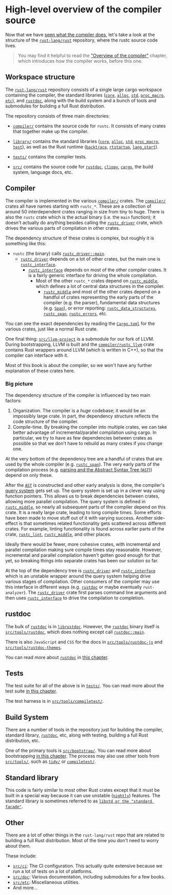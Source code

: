 # High-level overview of the compiler source

<!-- toc -->

Now that we have [seen what the compiler does][orgch],
let's take a look at the structure of the [`rust-lang/rust`] repository,
where the rustc source code lives.

[`rust-lang/rust`]: https://github.com/rust-lang/rust

> You may find it helpful to read the ["Overview of the compiler"][orgch]
> chapter, which introduces how the compiler works, before this one.

[orgch]: ./overview.md

## Workspace structure

The [`rust-lang/rust`] repository consists of a single large cargo workspace
containing the compiler, the standard libraries ([`core`], [`alloc`], [`std`],
[`proc_macro`], [`etc`]), and [`rustdoc`], along with the build system and a
bunch of tools and submodules for building a full Rust distribution.

The repository consists of three main directories:

- [`compiler/`] contains the source code for `rustc`. It consists of many crates
  that together make up the compiler.
  
- [`library/`] contains the standard libraries ([`core`], [`alloc`], [`std`],
  [`proc_macro`], [`test`]), as well as the Rust runtime ([`backtrace`], [`rtstartup`],
  [`lang_start`]).
  
- [`tests/`] contains the compiler tests.
  
- [`src/`] contains the source code for [`rustdoc`], [`clippy`], [`cargo`], the build system,
  language docs, etc.

[`alloc`]: https://github.com/rust-lang/rust/tree/master/library/alloc
[`backtrace`]: https://github.com/rust-lang/backtrace-rs/
[`cargo`]: https://github.com/rust-lang/cargo
[`clippy`]: https://github.com/rust-lang/rust/tree/master/src/tools/clippy
[`compiler/`]: https://github.com/rust-lang/rust/tree/master/compiler
[`core`]: https://github.com/rust-lang/rust/tree/master/library/core
[`etc`]: https://github.com/rust-lang/rust/tree/master/src/etc
[`lang_start`]: https://github.com/rust-lang/rust/blob/master/library/std/src/rt.rs
[`library/`]: https://github.com/rust-lang/rust/tree/master/library
[`proc_macro`]: https://github.com/rust-lang/rust/tree/master/library/proc_macro
[`rtstartup`]: https://github.com/rust-lang/rust/tree/master/library/rtstartup
[`rust-lang/rust`]: https://github.com/rust-lang/rust
[`rustdoc`]: https://github.com/rust-lang/rust/tree/master/src/tools/rustdoc
[`src/`]: https://github.com/rust-lang/rust/tree/master/src
[`std`]: https://github.com/rust-lang/rust/tree/master/library/std
[`test`]: https://github.com/rust-lang/rust/tree/master/library/test
[`tests/`]: https://github.com/rust-lang/rust/tree/master/tests

## Compiler

The compiler is implemented in the various [`compiler/`] crates.
The [`compiler/`] crates all have names starting with `rustc_*`. These are a
collection of around 50 interdependent crates ranging in size from tiny to
huge. There is also the `rustc` crate which is the actual binary (i.e. the
`main` function); it doesn't actually do anything besides calling the
[`rustc_driver`] crate, which drives the various parts of compilation in other
crates.

The dependency structure of these crates is complex, but roughly it is
something like this:

- `rustc` (the binary) calls [`rustc_driver::main`][main].
    - [`rustc_driver`] depends on a lot of other crates, but the main one is
      [`rustc_interface`].
        - [`rustc_interface`] depends on most of the other compiler crates. It
          is a fairly generic interface for driving the whole compilation.
            - Most of the other `rustc_*` crates depend on [`rustc_middle`],
              which defines a lot of central data structures in the compiler.
                - [`rustc_middle`] and most of the other crates depend on a
                  handful of crates representing the early parts of the
                  compiler (e.g. the parser), fundamental data structures (e.g.
                  [`Span`]), or error reporting: [`rustc_data_structures`],
                  [`rustc_span`], [`rustc_errors`], etc.

[`rustc_data_structures`]: https://doc.rust-lang.org/nightly/nightly-rustc/rustc_data_structures/index.html
[`rustc_driver`]: https://doc.rust-lang.org/nightly/nightly-rustc/rustc_driver/index.html
[`rustc_errors`]: https://doc.rust-lang.org/nightly/nightly-rustc/rustc_errors/index.html
[`rustc_interface`]: https://doc.rust-lang.org/nightly/nightly-rustc/rustc_interface/index.html
[`rustc_middle`]: https://doc.rust-lang.org/nightly/nightly-rustc/rustc_middle/index.html
[`rustc_span`]: https://doc.rust-lang.org/nightly/nightly-rustc/rustc_span/index.html
[`Span`]: https://doc.rust-lang.org/nightly/nightly-rustc/rustc_span/struct.Span.html
[main]: https://doc.rust-lang.org/nightly/nightly-rustc/rustc_driver/fn.main.html

You can see the exact dependencies by reading the [`Cargo.toml`] for the various
crates, just like a normal Rust crate.

One final thing: [`src/llvm-project`] is a submodule for our fork of LLVM.
During bootstrapping, LLVM is built and the [`compiler/rustc_llvm`] crate
contains Rust wrappers around LLVM (which is written in C++), so that the
compiler can interface with it.

Most of this book is about the compiler, so we won't have any further
explanation of these crates here.

[`compiler/rustc_llvm`]: https://github.com/rust-lang/rust/tree/master/compiler/rustc_llvm
[`src/llvm-project`]: https://github.com/rust-lang/rust/tree/master/src/
[`Cargo.toml`]: https://github.com/rust-lang/rust/blob/master/Cargo.toml

### Big picture

The dependency structure of the compiler is influenced by two main factors:

1. Organization. The compiler is a _huge_ codebase; it would be an impossibly
   large crate. In part, the dependency structure reflects the code structure
   of the compiler.
2. Compile-time. By breaking the compiler into multiple crates, we can take
   better advantage of incremental/parallel compilation using cargo. In
   particular, we try to have as few dependencies between crates as possible so
   that we don't have to rebuild as many crates if you change one.

At the very bottom of the dependency tree are a handful of crates that are used
by the whole compiler (e.g. [`rustc_span`]). The very early parts of the
compilation process (e.g. [parsing and the Abstract Syntax Tree (`AST`)][parser]) 
depend on only these.

After the [`AST`][parser] is constructed and other early analysis is done, the
compiler's [query system][query] gets set up. The query system is set up in a
clever way using function pointers. This allows us to break dependencies
between crates, allowing more parallel compilation. The query system is defined
in [`rustc_middle`], so nearly all subsequent parts of the compiler depend on
this crate. It is a really large crate, leading to long compile times. Some
efforts have been made to move stuff out of it with varying success. Another
side-effect is that sometimes related functionality gets scattered across
different crates. For example, linting functionality is found across earlier
parts of the crate, [`rustc_lint`], [`rustc_middle`], and other places.

Ideally there would be fewer, more cohesive crates, with incremental and
parallel compilation making sure compile times stay reasonable. However,
incremental and parallel compilation haven't gotten good enough for that yet,
so breaking things into separate crates has been our solution so far.

At the top of the dependency tree is [`rustc_driver`] and [`rustc_interface`]
which is an unstable wrapper around the query system helping drive various
stages of compilation. Other consumers of the compiler may use this interface
in different ways (e.g. [`rustdoc`] or maybe eventually `rust-analyzer`). The
[`rustc_driver`] crate first parses command line arguments and then uses
[`rustc_interface`] to drive the compilation to completion.

[parser]: https://doc.rust-lang.org/nightly/nightly-rustc/rustc_parse/index.html
[`rustc_lint`]: https://doc.rust-lang.org/nightly/nightly-rustc/rustc_lint/index.html
[query]: ./query.md

## rustdoc

The bulk of [`rustdoc`] is in [`librustdoc`]. However, the [`rustdoc`] binary
itself is [`src/tools/rustdoc`], which does nothing except call [`rustdoc::main`].

There is also `JavaScript` and `CSS` for the docs in [`src/tools/rustdoc-js`]
and [`src/tools/rustdoc-themes`].

You can read more about [`rustdoc`] in [this chapter][rustdoc-chapter].

[`librustdoc`]: https://doc.rust-lang.org/nightly/nightly-rustc/rustdoc/index.html
[`rustdoc::main`]: https://doc.rust-lang.org/nightly/nightly-rustc/rustdoc/fn.main.html
[`src/tools/rustdoc-js`]: https://github.com/rust-lang/rust/tree/master/src/tools/rustdoc-js
[`src/tools/rustdoc-themes`]: https://github.com/rust-lang/rust/tree/master/src/tools/rustdoc-themes
[`src/tools/rustdoc`]:  https://github.com/rust-lang/rust/tree/master/src/tools/rustdoc
[rustdoc-chapter]: ./rustdoc.md

## Tests

The test suite for all of the above is in [`tests/`]. You can read more
about the test suite [in this chapter][testsch].

The test harness is in [`src/tools/compiletest/`][`compiletest/`].

[`tests/`]: https://github.com/rust-lang/rust/tree/master/tests
[testsch]: ./tests/intro.md

## Build System

There are a number of tools in the repository just for building the compiler,
standard library, [`rustdoc`], etc, along with testing, building a full Rust
distribution, etc.

One of the primary tools is [`src/bootstrap/`]. You can read more about
bootstrapping [in this chapter][bootstch]. The process may also use other tools
from [`src/tools/`], such as [`tidy/`] or [`compiletest/`].

[`compiletest/`]: https://github.com/rust-lang/rust/tree/master/src/tools/compiletest
[`src/bootstrap/`]: https://github.com/rust-lang/rust/tree/master/src/bootstrap
[`src/tools/`]: https://github.com/rust-lang/rust/tree/master/src/tools
[`tidy/`]: https://github.com/rust-lang/rust/tree/master/src/tools/tidy
[bootstch]: ./building/bootstrapping/intro.md

## Standard library

This code is fairly similar to most other Rust crates except that it must be
built in a special way because it can use unstable ([`nightly`]) features.
The standard library is sometimes referred to as [`libstd or the "standard facade"`].

[`libstd or the "standard facade"`]: https://rust-lang.github.io/rfcs/0040-libstd-facade.html
[`nightly`]: https://doc.rust-lang.org/nightly/nightly-rustc/

## Other

There are a lot of other things in the `rust-lang/rust` repo that are related
to building a full Rust distribution. Most of the time you don't need to worry about them.

These include:
- [`src/ci`]: The CI configuration. This actually quite extensive because we
  run a lot of tests on a lot of platforms.
- [`src/doc`]: Various documentation, including submodules for a few books.
- [`src/etc`]: Miscellaneous utilities.
- And more...

[`src/ci`]: https://github.com/rust-lang/rust/tree/master/src/ci
[`src/doc`]: https://github.com/rust-lang/rust/tree/master/src/doc
[`src/etc`]: https://github.com/rust-lang/rust/tree/master/src/etc

